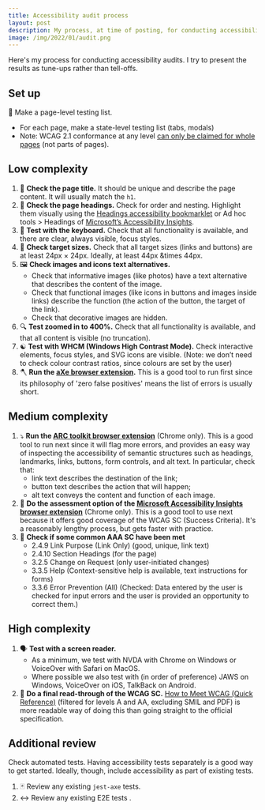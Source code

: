 ```yaml
---
title: Accessibility audit process
layout: post
description: My process, at time of posting, for conducting accessibility audits
image: /img/2022/01/audit.png
---
```


Here's my process for conducting accessibility audits. I try to present the results as tune-ups rather than tell-offs.

## Set up

<span aria-hidden="true">📝</span> Make a page-level testing list.

- For each page, make a state-level testing list (tabs, modals)
- Note: WCAG 2.1 conformance at any level [can only be claimed for whole pages](https://www.w3.org/WAI/WCAG21/Understanding/conformance#conf-req2) (not parts of pages).

## Low complexity

1. <span aria-hidden="true">🧭</span> **Check the page title.** It should be unique and describe the page content. It will usually match the `h1`.
2. <span aria-hidden="true">🔡</span> **Check the page headings.** Check for order and nesting. Highlight them visually using the [Headings accessibility bookmarklet](https://accessibility-bookmarklets.org/install.html) or Ad hoc tools > Headings of [Microsoft’s Accessibility Insights](https://accessibilityinsights.io/downloads/).
3. <span aria-hidden="true">🎹</span> **Test with the keyboard.** Check that all functionality is available, and there are clear, always visible, focus styles.
4. <span aria-hidden="true">🎯</span> **Check target sizes.** Check that all target sizes (links and buttons) are at least 24px &times; 24px. Ideally, at least 44px &times 44px.
5. <span aria-hidden="true">🖼️</span> **Check images and icons text alternatives.**
    - Check that informative images (like photos) have a text alternative that describes the content of the image.
    - Check that functional images (like icons in buttons and images inside links) describe the function (the action of the button, the target of the link).
    - Check that decorative images are hidden.
6. <span aria-hidden="true">🔍</span> **Test zoomed in to 400%.** Check that all functionality is available, and that all content is visible (no truncation).
7. <span aria-hidden="true">☯️</span> **Test with WHCM (Windows High Contrast Mode).** Check interactive elements, focus styles, and SVG icons are visible. (Note: we don’t need to check colour contrast ratios, since colours are set by the user)
8. <span aria-hidden="true">🪓</span> **Run the [aXe browser extension](https://www.deque.com/axe/).** This is a good tool to run first since its philosophy of 'zero false positives' means the list of errors is usually short.

## Medium complexity

1. <span aria-hidden="true">⤵️</span> **Run the [ARC toolkit browser extension](https://www.paciellogroup.com/toolkit/)** (Chrome only). This is a good tool to run next since it will flag more errors, and provides an easy way of inspecting the accessibility of semantic structures such as headings, landmarks, links, buttons, form controls, and alt text. In particular, check that:
    - link text describes the destination of the link;
    - button text describes the action that will happen;
    - alt text conveys the content and function of each image.
2. <span aria-hidden="true">👀</span> **Do the assessment option of the [Microsoft Accessibility Insights browser extension](https://accessibilityinsights.io/)** (Chrome only). This is a good tool to use next because it offers good coverage of the WCAG SC (Success Criteria). It's a reasonably lengthy process, but gets faster with practice.
3. <span aria-hidden="true">💫</span> **Check if some common AAA SC have been met**
    - 2.4.9 Link Purpose (Link Only) (good, unique, link text)
    - 2.4.10 Section Headings (for the page)
    - 3.2.5 Change on Request (only user-initiated changes)
    - 3.3.5 Help (Context-sensitive help is available, text instructions for forms)
    - 3.3.6 Error Prevention (All) (Checked: Data entered by the user is checked for input errors and the user is provided an opportunity to correct them.)

## High complexity

1. <span aria-hidden="true">🗣</span> **Test with a screen reader.**
    - As a minimum, we test with NVDA with Chrome on Windows or VoiceOver with Safari on MacOS.
    - Where possible we also test with (in order of preference) JAWS on Windows, VoiceOver on iOS, TalkBack on Android.
2. <span aria-hidden="true">👮</span> **Do a final read-through of the WCAG SC.** [How to Meet WCAG (Quick Reference)](https://www.w3.org/WAI/WCAG22/quickref/?currentsidebar=%23col_overview&technologies=smil%2Cpdf%2Cflash%2Csl&showtechniques=123%2C242) (filtered for levels A and AA, excluding SMIL and PDF) is more readable way of doing this than going straight to the official specification.

## Additional review

Check automated tests. Having accessibility tests separately is a good way to get started. Ideally, though, include accessibility as part of existing tests.

1. <span aria-hidden="true">🃏</span> Review any existing `jest-axe` tests.
2. <span aria-hidden="true">↔️</span> Review any existing E2E tests .
